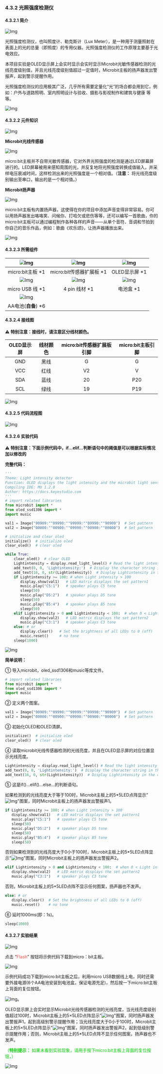 ### 4.3.2 光照强度检测仪 

#### 4.3.2.1 简介

![Img](./media/top1.png)

光照强度检测仪，也叫照度计、勒克斯计（Lux Meter），是一种用于测量照射在表面上的光的总量（即照度）的专用仪器。光照强度检测仪的工作原理主要基于光电效应。

本项目实验是OLED显示屏上会实时显示会实时显示Microbit光敏传感器检测的光线亮度级别值，并且光线亮度级别值超过一定值时，Microbit主板的扬声器发出警报声，起到警示提醒作用。

光照强度检测仪的应用极其广泛，几乎所有需要定量化“光”的场合都会用到它，例如：户外与道路照明、室内照明设计与验收、摄影与影视制作和建筑与健康 等等。

![Img](./media/bottom1.png)

#### 4.3.2.2 元件知识

![Img](./media/2top.png)

**Microbit光线传感器**

![Img](./media/j101.png)

micro:bit主板并不自带光敏传感器，它对外界光照强度的检测是通过LED屏幕屏进行的。LED屏幕被用来感知周围的光，并反复地将光照强度转换成值输入，并采样电压衰减时间，这样检测出来的光照强度是一个相对值。（**注意：** 将光线亮度级别输出至串口，输出的是一个相对值。）

**Microbit扬声器**

![Img](./media/j901.png)

micro:bit主板有内置扬声器，这使得在你的项目中添加声音变得非常容易。你可以用扬声器发出咯咯笑、问候你、打哈欠或悲伤等等，还可以编写一首歌曲，你的micro:bit主板可以通过编程制作各种各样的声音——从单个音符、音调和节拍到你自己的音乐作品，例如：歌曲《欢乐颂》，让扬声器播放出来。

![Img](./media/2bottom.png)

#### 4.3.2.3 所需组件

| ![Img](./media/microbitV2.png)| ![Img](./media/ExpansionBoard.png)  |![Img](./media/OLED.png) | 
| :--: | :--: | :--: |
| micro:bit主板 *1 | micro:bit传感器扩展板 *1 |OLED显示屏 *1 |
|![Img](./media/usb.png) |![Img](./media/4pin.png)|![Img](./media/batterycase.png)|
| micro USB 线 *1|4 pin 线材 *1 |电池盒 *1|
|![Img](./media/AAbattery.png)| | |
|AA电池(**自备**) *6| | |

#### 4.3.2.4 接线图

⚠️ **特别注意：接线时，请注意区分线材颜色。**

| OLED显示屏 | 线材颜色 | micro:bit传感器扩展板引脚 |micro:bit主板引脚 |
| :--: | :--: | :--: | :--: |
| GND | 黑线 | G | G |
| VCC | 红线 | V2 | V |
| SDA | 蓝线 | 20 | P20 |
| SCL | 绿线 | 19 | P19 |

![Img](./media/couj2.png)

#### 4.3.2.5 代码流程图

![Img](./media/flow-chart-02.png)

#### 4.3.2.6 实验代码

⚠️ **特别注意：下面示例代码中，if...elif...判断语句中的阈值是可以根据实际情况加以修改的**

**完整代码：**

```Python
'''
Theme: Light intensity detector
Function: OLED displays the light intensity and the microbit light sensor controls the 5*5 dot matrix and speaker
Compiling IDE: MU 1.2.0
Author: https://docs.keyestudio.com
'''
# import related libraries
from microbit import *
from oled_ssd1306 import *
import music

val1 = Image("90909:""09990:""99999:""09990:""90909")  # Set pattern
val2 = Image("00000:""00900:""09990:""00900:""00000")  # Set pattern

# initialize and clear oled
initialize()  # initialize oled
clear_oled()  # clear oled

while True:
    clear_oled()  # clear OLED
    Lightintensity = display.read_light_level() # Read the light intensity detected by the microbit light sensor and assign it to the variable Lightintensity
    add_text(0, 0, 'Lightintensity:')  # Display the character string in the corresponding position of OLED
    add_text(16, 0, str(Lightintensity))  # Display Lightintensity in the corresponding position of OLED
    if Lightintensity >= 100: # when Light intensity > 100
       display.show(val1)   # LED matrix displays the set pattern1
       music.play("C5:1")   # speaker plays C5 tone
       sleep(50)
       music.play("D5:2")   # speaker plays D5 tone
       sleep(50)
       music.play("B5:4")   # speaker plays B5 tone
       sleep(50)
    elif Lightintensity > 0 and Lightintensity < 100:  # when 0 < Light intensity < 100
       display.show(val2)   # LED matrix displays the set pattern2
       music.play("C3:1")   # speaker plays C3 tone
    else: # or
       display.clear()   # Set the brightness of all LEDs to 0 (off)
       music.reset()     # no tone
    sleep(1000)
```

![Img](./media/line1.png)

**简单说明：**

① 导入microbit，oled_ssd1306和music等库文件。

```Python
# import related libraries
from microbit import *
from oled_ssd1306 import *
import music
```

② 定义两个图案。

```Python
val1 = Image("90909:""09990:""99999:""09990:""90909")  # Set pattern
val2 = Image("00000:""00900:""09990:""00900:""00000")  # Set pattern
```

③ 初始化OLED和OLED清屏。

```Python
initialize()  # initialize oled
clear_oled()  # clear oled
```

④ 读取microbit光线传感器检测的光线亮度，并且在OLED显示屏的对应位置显示光线亮度。

```Python
Lightintensity = display.read_light_level() # Read the light intensity detected by the microbit light sensor and assign it to the variable Lightintensity
add_text(0, 0, 'Lightintensity:')  # Display the character string in the corresponding position of OLED
add_text(16, 0, str(Lightintensity))  # Display Lightintensity in the corresponding position of OLED
```

⑤ 这是if()...elif()...else...的判断语句。

如果检测到的光线亮度大于等于100时，Microbit主板上的5*5LED点阵显示"![Img](./media/AAB2.png)"图案，同时Microbit主板上的扬声器发出警报声1。

```Python
if Lightintensity >= 100: # when Light intensity > 100
   display.show(val1)   # LED matrix displays the set pattern1
   music.play("C5:1")   # speaker plays C5 tone
   sleep(50)
   music.play("D5:2")   # speaker plays D5 tone
   sleep(50)
   music.play("B5:4")   # speaker plays B5 tone
   sleep(50)
```

否则如果检测到的光线亮度大于0小于100时，Microbit主板上的5*5LED点阵显示"![Img](./media/AAB1.png)"图案，同时Microbit主板上的扬声器发出警报声2。

```Python
elif Lightintensity > 0 and Lightintensity < 100:  # when 0 < Light intensity < 100
   display.show(val2)   # LED matrix displays the set pattern2
   music.play("C3:1")   # speaker plays C3 tone
```

否则，Microbit主板上的5*5LED点阵不显示任何图案，扬声器也不发声。

```Python
else: # or
   display.clear()  # Set the brightness of all LEDs to 0 (off)
   music.reset()    # no tone
```

⑥ 延时1000ms(即：1s)。

```Python
sleep(1000)
```

#### 4.3.2.7 实验结果

![Img](./media/4top.png)

点击 “<span style="color: rgb(255, 76, 65);">Flash</span>” 按钮将示例代码下载到micro：bit主板。

![Img](./media/A124.png)

示例代码成功下载到micro:bit主板之后，利用micro USB数据线上电，同时还需要外接电源(6个AA电池安装到电池盒，保证电源充足)，然后按一下micro:bit主板上背面的复位按钮。

![Img](./media/A455.png)。

OLED显示屏上会实时显示Microbit光线传感器检测的光线亮度，当光线亮度级别值超过100时，Microbit主板上的5×5LED点阵显示"![Img](./media/AAB2.png)"图案，同时扬声器发出警报声1，起到高级别警示提醒作用；当光线亮度大于0小于100时，Microbit主板上的5×5LED点阵显示"![Img](./media/AAB1.png)"图案，同时扬声器发出警报声2，起到低级别警示提醒作用；否则，Microbit主板上的5*5LED点阵不显示任何图案，扬声器也不发声。

<span style="color: rgb(0, 209, 0);">（**特别提示：** 如果未看到实验现象，请用手按下micro:bit主板上背面的复位按钮，）</span>

![Img](./media/4bottom.png)
